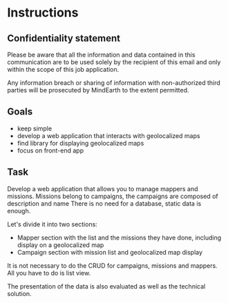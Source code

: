 # Instructions

## Confidentiality statement
Please be aware that all the information and data contained in this communication are to be used solely by the recipient of this email and only within the scope of this job application.

Any information breach or sharing of information with non-authorized third parties will be prosecuted by MindEarth to the extent permitted.

## Goals
 - keep simple
 - develop a web application that interacts with geolocalized maps
 - find library for displaying geolocalized maps
 - focus on front-end app

## Task
Develop a web application that allows you to manage mappers and missions.
Missions belong to campaigns, the campaigns are composed of description and name
There is no need for a database, static data is enough.

Let's divide it into two sections:
 - Mapper section with the list and the missions they have done, including display on a geolocalized map
 - Campaign section with mission list and geolocalized map display

It is not necessary to do the CRUD for campaigns, missions and mappers. 
All you have to do is list view.

The presentation of the data is also evaluated as well as the technical solution.

